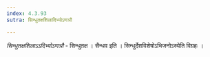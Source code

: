 ```yaml
---
index: 4.3.93
sutra: सिन्धुतक्षशिलादिभ्योऽणञौ

---
```

_सिन्धुतक्षशिलाऽऽदिभ्योऽणञौ_ - सिन्धुतक्ष । सैन्धव इति । सिन्धुर्देशविशेषोऽभिजनोऽस्येति विग्रहः । 
